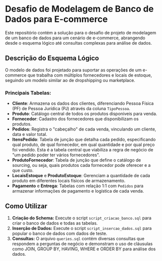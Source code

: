 # Desafio de Modelagem de Banco de Dados para E-commerce

Este repositório contém a solução para o desafio de projeto de modelagem de um banco de dados para um cenário de e-commerce, abrangendo desde o esquema lógico até consultas complexas para análise de dados.

## Descrição do Esquema Lógico

O modelo de dados foi projetado para suportar as operações de um e-commerce que trabalha com múltiplos fornecedores e locais de estoque, seguindo um modelo similar ao de dropshipping ou marketplace.

### Principais Tabelas:

* **Cliente**: Armazena os dados dos clientes, diferenciando Pessoa Física (PF) de Pessoa Jurídica (PJ) através da coluna `TipoPessoa`.
* **Produto**: Catálogo central de todos os produtos disponíveis para venda.
* **Fornecedor**: Cadastro dos fornecedores que disponibilizam os produtos.
* **Pedidos**: Registra o "cabeçalho" de cada venda, vinculando um cliente, data e valor total.
* **ItensPedido**: Tabela de junção que detalha cada pedido, especificando qual produto, de qual fornecedor, em qual quantidade e por qual preço foi vendido. Esta é a tabela central que viabiliza a regra de negócio de "um pedido poder ter vários fornecedores".
* **ProdutoFornecedor**: Tabela de junção que define o catálogo de sourcing, ou seja, quais produtos cada fornecedor pode oferecer e a que custo.
* **LocaisEstoque** e **ProdutoEstoque**: Gerenciam a quantidade de cada produto em diferentes locais físicos de armazenamento.
* **Pagamento** e **Entrega**: Tabelas com relação 1:1 com `Pedidos` para armazenar informações de pagamento e logística de cada venda.

## Como Utilizar

1.  **Criação do Schema:** Execute o script `script_criacao_banco.sql` para criar o banco de dados e todas as tabelas.
2.  **Inserção de Dados:** Execute o script `script_insercao_dados.sql` para popular o banco de dados com dados de teste.
3.  **Consultas:** O arquivo `queries.sql` contém diversas consultas que respondem a perguntas de negócio e demonstram o uso de cláusulas como JOIN, GROUP BY, HAVING, WHERE e ORDER BY para análise dos dados.
